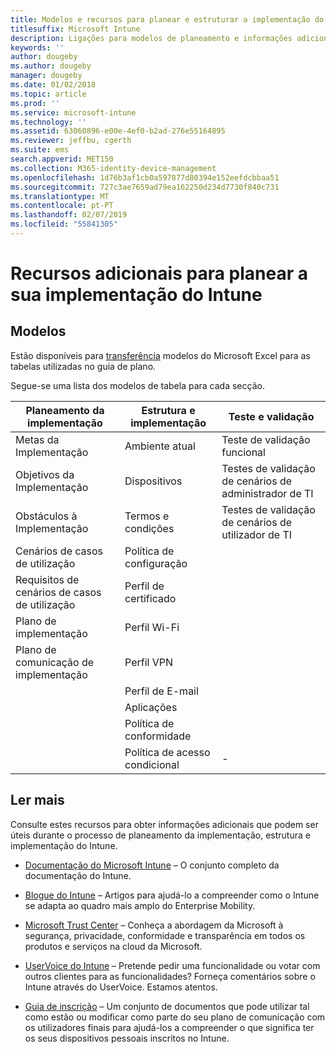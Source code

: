 ```yaml
---
title: Modelos e recursos para planear e estruturar a implementação do Intune
titlesuffix: Microsoft Intune
description: Ligações para modelos de planeamento e informações adicionais do Intune que poderão ser úteis durante o seu processo de planeamento da implementação e implementação do Microsoft Intune.
keywords: ''
author: dougeby
ms.author: dougeby
manager: dougeby
ms.date: 01/02/2018
ms.topic: article
ms.prod: ''
ms.service: microsoft-intune
ms.technology: ''
ms.assetid: 63060896-e00e-4ef0-b2ad-276e55164895
ms.reviewer: jeffbu, cgerth
ms.suite: ems
search.appverid: MET150
ms.collection: M365-identity-device-management
ms.openlocfilehash: 1d76b3af1cb0a597877d80394e152eefdcbbaa51
ms.sourcegitcommit: 727c3ae7659ad79ea162250d234d7730f840c731
ms.translationtype: MT
ms.contentlocale: pt-PT
ms.lasthandoff: 02/07/2019
ms.locfileid: "55841305"
---
```

# <a name="additional-resources-for-planning-your-intune-deployment"></a>Recursos adicionais para planear a sua implementação do Intune

## <a name="templates"></a>Modelos

Estão disponíveis para [transferência](https://gallery.technet.microsoft.com/Intune-deployment-planning-fae156c2?redir=0) modelos do Microsoft Excel para as tabelas utilizadas no guia de plano.

Segue-se uma lista dos modelos de tabela para cada secção.

|Planeamento da implementação  |Estrutura e implementação   |Teste e validação |
|-----|----- |------|
| Metas da Implementação |Ambiente atual|Teste de validação funcional|
| Objetivos da Implementação |Dispositivos|Testes de validação de cenários de administrador de TI|
| Obstáculos à Implementação |Termos e condições|Testes de validação de cenários de utilizador de TI|
| Cenários de casos de utilização |Política de configuração| |
| Requisitos de cenários de casos de utilização |Perfil de certificado| |
| Plano de implementação |Perfil Wi-Fi| |
| Plano de comunicação de implementação|Perfil VPN| |
| |  Perfil de E-mail | |
| | Aplicações | |
| | Política de conformidade | |
| | Política de acesso condicional|-|


## <a name="further-reading"></a>Ler mais

Consulte estes recursos para obter informações adicionais que podem ser úteis durante o processo de planeamento da implementação, estrutura e implementação do Intune.

-   [Documentação do Microsoft Intune](/intune/) – O conjunto completo da documentação do Intune.

-   [Blogue do Intune](https://blogs.technet.microsoft.com/enterprisemobility/) – Artigos para ajudá-lo a compreender como o Intune se adapta ao quadro mais amplo do Enterprise Mobility.

-   [Microsoft Trust Center](http://www.microsoft.com/TrustCenter) – Conheça a abordagem da Microsoft à segurança, privacidade, conformidade e transparência em todos os produtos e serviços na cloud da Microsoft.

-   [UserVoice do Intune](http://microsoftintune.uservoice.com/) – Pretende pedir uma funcionalidade ou votar com outros clientes para as funcionalidades? Forneça comentários sobre o Intune através do UserVoice. Estamos atentos.

-   [Guia de inscrição](https://gallery.technet.microsoft.com/Intune-End-User-Enrollment-3a0c9b0c?WT.mc_id=Blog_Intune_General_PCIT) – Um conjunto de documentos que pode utilizar tal como estão ou modificar como parte do seu plano de comunicação com os utilizadores finais para ajudá-los a compreender o que significa ter os seus dispositivos pessoais inscritos no Intune.
